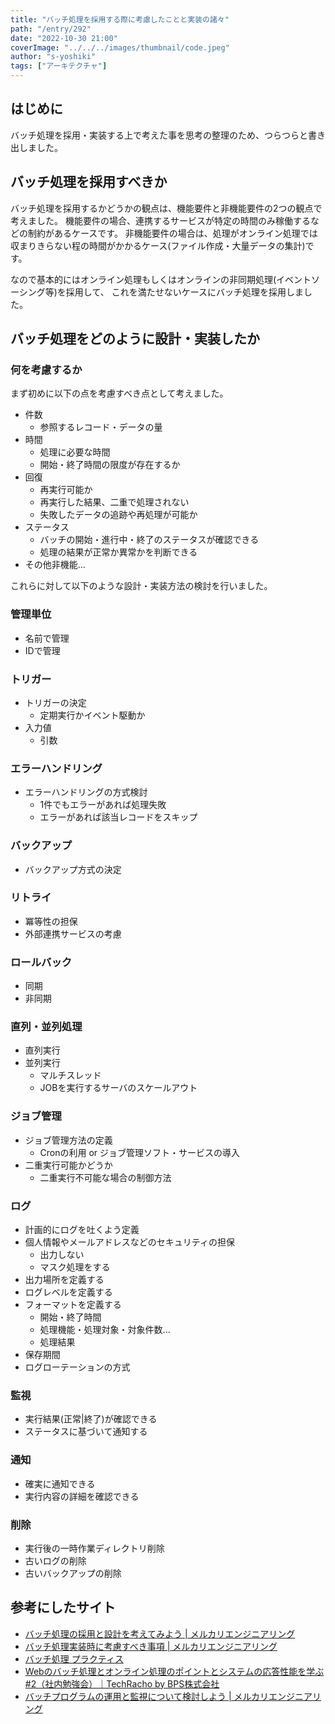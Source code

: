 ```yaml
---
title: "バッチ処理を採用する際に考慮したことと実装の諸々"
path: "/entry/292"
date: "2022-10-30 21:00"
coverImage: "../../../images/thumbnail/code.jpeg"
author: "s-yoshiki"
tags: ["アーキテクチャ"]
---
```


## はじめに

バッチ処理を採用・実装する上で考えた事を思考の整理のため、つらつらと書き出しました。

## バッチ処理を採用すべきか

バッチ処理を採用するかどうかの観点は、機能要件と非機能要件の2つの観点で考えました。
機能要件の場合、連携するサービスが特定の時間のみ稼働するなどの制約があるケースです。
非機能要件の場合は、処理がオンライン処理では収まりきらない程の時間がかかるケース(ファイル作成・大量データの集計)です。

なので基本的にはオンライン処理もしくはオンラインの非同期処理(イベントソーシング等)を採用して、
これを満たせないケースにバッチ処理を採用しました。

## バッチ処理をどのように設計・実装したか

### 何を考慮するか

まず初めに以下の点を考慮すべき点として考えました。

- 件数
  - 参照するレコード・データの量
- 時間
  - 処理に必要な時間
  - 開始・終了時間の限度が存在するか
- 回復
  - 再実行可能か
  - 再実行した結果、二重で処理されない
  - 失敗したデータの追跡や再処理が可能か
- ステータス
  - バッチの開始・進行中・終了のステータスが確認できる
  - 処理の結果が正常か異常かを判断できる
- その他非機能...

これらに対して以下のような設計・実装方法の検討を行いました。

### 管理単位

- 名前で管理
- IDで管理

### トリガー

- トリガーの決定
  - 定期実行かイベント駆動か
- 入力値
  - 引数

### エラーハンドリング

- エラーハンドリングの方式検討
  - 1件でもエラーがあれば処理失敗
  - エラーがあれば該当レコードをスキップ

### バックアップ

- バックアップ方式の決定


### リトライ

- 冪等性の担保
- 外部連携サービスの考慮

### ロールバック

- 同期
- 非同期

### 直列・並列処理

- 直列実行
- 並列実行
  - マルチスレッド
  - JOBを実行するサーバのスケールアウト

### ジョブ管理

- ジョブ管理方法の定義
  - Cronの利用 or ジョブ管理ソフト・サービスの導入
- 二重実行可能かどうか
  - 二重実行不可能な場合の制御方法

### ログ

- 計画的にログを吐くよう定義
- 個人情報やメールアドレスなどのセキュリティの担保
  - 出力しない
  - マスク処理をする
- 出力場所を定義する
- ログレベルを定義する
- フォーマットを定義する
  - 開始・終了時間
  - 処理機能・処理対象・対象件数...
  - 処理結果
- 保存期間
- ログローテーションの方式

### 監視

- 実行結果(正常|終了)が確認できる
- ステータスに基づいて通知する

### 通知

- 確実に通知できる
- 実行内容の詳細を確認できる

### 削除

- 実行後の一時作業ディレクトリ削除
- 古いログの削除
- 古いバックアップの削除


## 参考にしたサイト

- [バッチ処理の採用と設計を考えてみよう | メルカリエンジニアリング](https://engineering.mercari.com/blog/entry/2019-02-27-112650/#f-c6f738fc)
- [バッチ処理実装時に考慮すべき事項 | メルカリエンジニアリング](https://engineering.mercari.com/blog/entry/20220422-89e520371b/)
- [バッチ処理 プラクティス](https://www.yamarkz.com/blog/implementation-practices-for-batch-processing)
- [Webのバッチ処理とオンライン処理のポイントとシステムの応答性能を学ぶ#2（社内勉強会）｜TechRacho by BPS株式会社](https://techracho.bpsinc.jp/hachi8833/2019_01_08/62705)
- [バッチプログラムの運用と監視について検討しよう | メルカリエンジニアリング](https://engineering.mercari.com/blog/entry/2019-04-17-180918/)